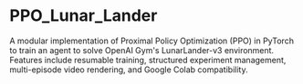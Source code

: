 # PPO_Lunar_Lander
A modular implementation of Proximal Policy Optimization (PPO) in PyTorch to train an agent to solve OpenAI Gym's LunarLander-v3 environment. Features include resumable training, structured experiment management, multi-episode video rendering, and Google Colab compatibility.
